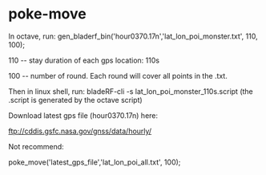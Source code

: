 # poke-move

In octave, run: gen_bladerf_bin('hour0370.17n','lat_lon_poi_monster.txt', 110, 100);

110 -- stay duration of each gps location: 110s

100 -- number of round. Each round will cover all points in the .txt.

Then in linux shell, run: bladeRF-cli -s lat_lon_poi_monster_110s.script (the .script is generated by the octave script)

Download latest gps file (hour0370.17n) here:

ftp://cddis.gsfc.nasa.gov/gnss/data/hourly/

Not recommend:

poke_move('latest_gps_file','lat_lon_poi_all.txt', 100);



